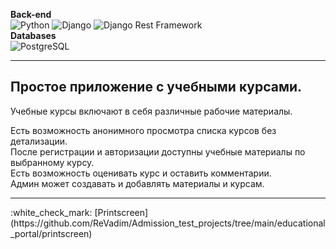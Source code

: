 **Back-end**    
![Python](https://img.shields.io/badge/-Python-black?style=flat-square&logo=Python)
![Django](https://img.shields.io/badge/-Django-0aad48?style=flat-square&logo=Django)
![Django Rest Framework](https://img.shields.io/badge/DRF-red?style=flat-square&logo=Django)    
**Databases**    
![PostgreSQL](https://img.shields.io/badge/-PostgreSQL-ffde57?style=flat-square&logo=PostgreSQL)
<hr>    

## Простое приложение с учебными курсами.    

Учебные курсы включают в себя различные рабочие материалы.

Есть возможность анонимного просмотра списка курсов без детализации.    
После регистрации и авторизации доступны учебные материалы по выбранному курсу.    
Есть возможность оценивать курс и оставить комментарии.    
Админ может создавать и добавлять материалы и курсам.    
<hr>    
:white_check_mark: [Printscreen](https://github.com/ReVadim/Admission_test_projects/tree/main/educational_portal/printscreen)    

